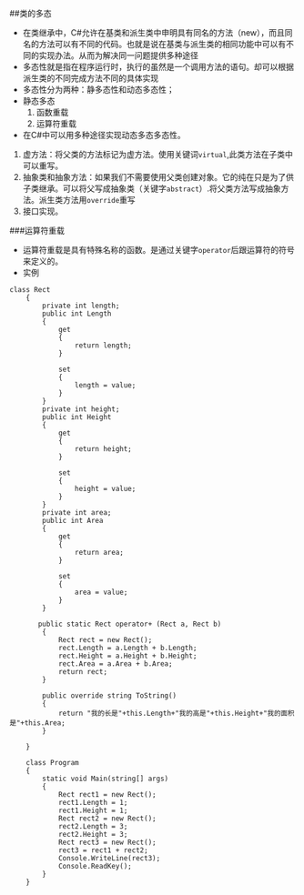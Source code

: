 ##类的多态
 - 在类继承中，C#允许在基类和派生类中申明具有同名的方法（new），而且同名的方法可以有不同的代码。也就是说在基类与派生类的相同功能中可以有不同的实现办法。从而为解决同一问题提供多种途径
 - 多态性就是指在程序运行时，执行的虽然是一个调用方法的语句。却可以根据派生类的不同完成方法不同的具体实现
 - 多态性分为两种：静多态性和动态多态性；
  - 静态多态
    1. 函数重载
    2. 运算符重载
 - 在C#中可以用多种途径实现动态多态多态性。
  1. 虚方法：将父类的方法标记为虚方法。使用关键词`virtual`,此类方法在子类中可以重写。
  2. 抽象类和抽象方法：如果我们不需要使用父类创建对象。它的纯在只是为了供子类继承。可以将父写成抽象类（关键字`abstract`）.将父类方法写成抽象方法。派生类方法用`override`重写
  3. 接口实现。
  
  ###运算符重载
 - 运算符重载是具有特殊名称的函数。是通过关键字`operator`后跟运算符的符号来定义的。
 - 实例
 

```
class Rect
    {
        private int length;
        public int Length
        {
            get
            {
                return length;
            }

            set
            {
                length = value;
            }
        }
        private int height;
        public int Height
        {
            get
            {
                return height;
            }

            set
            {
                height = value;
            }
        }
        private int area;
        public int Area
        {
            get
            {
                return area;
            }

            set
            {
                area = value;
            }
        }

       public static Rect operator+ (Rect a, Rect b)
        {
            Rect rect = new Rect();
            rect.Length = a.Length + b.Length;
            rect.Height = a.Height + b.Height;
            rect.Area = a.Area + b.Area;
            return rect;
        }

        public override string ToString()
        {
            return "我的长是"+this.Length+"我的高是"+this.Height+"我的面积是"+this.Area;
        }

    }
    
    class Program
    {
        static void Main(string[] args)
        {
            Rect rect1 = new Rect();
            rect1.Length = 1;
            rect1.Height = 1;
            Rect rect2 = new Rect();
            rect2.Length = 3;
            rect2.Height = 3;
            Rect rect3 = new Rect();
            rect3 = rect1 + rect2;
            Console.WriteLine(rect3);
            Console.ReadKey();
        }
    }
```


